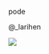 pode

@_larihen

![](https://media.tenor.com/JLmffnV_D44AAAAC/pode-everson-henrique-de-oliveira.gif)
